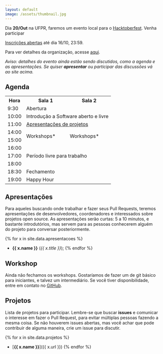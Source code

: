 ```yaml
---
layout: default
image: /assets/thumbnail.jpg
---
```


<p class="anuncio">
Dia <strong>20/Out</strong> na UFPR, faremos um evento local para o
<a href="https://hacktoberfest.digitalocean.com/"> Hacktoberfest</a>.
Venha participar<br>

<a href="https://goo.gl/forms/J62F29jMm5Gpl85m2">Inscrições abertas</a>
até dia 16/10, 23:59.
</p>

Para ver detalhes da organização, acesse
[aqui](https://github.com/hacktoberfestcwb/2018/).

*Aviso: detalhes do evento ainda estão sendo discutidos, como a agenda e as
apresentações. Se quiser **apresentar** ou participar das discussões vá ao site acima.*

## Agenda

<table>
  <tr class="bg-emph">
    <th class="text-right">Hora</th>
    <th class="text-center">Sala 1</th>
    <th class="text-center">Sala 2</th>
  </tr>
  <tr>
    <td class="text-right">9:30</td>
    <td colspan="2">Abertura</td>
  </tr>
  <tr>
    <td class="text-right">10:00</td>
    <td colspan="2">Introdução a Software aberto e livre</td>
  </tr>
  <tr>
    <td class="text-right">11:00</td>
    <td colspan="2">
      <a href="#apre">Apresentações de projetos</a>
    </td>
  </tr>
  <tr>
    <td class="text-right">14:00</td>
    <td rowspan="2">Workshops*</td>
    <td rowspan="2">Workshops*</td>
  </tr>
  <tr>
    <td class="text-right">15:00</td>
  </tr>
  <tr>
    <td class="text-right">16:00</td>
    <td colspan="2" rowspan="3">Período livre para trabalho</td>
  </tr>
  <tr>
    <td class="text-right">17:00</td>
  </tr>
  <tr>
    <td class="text-right">18:00</td>
  </tr>
  <tr>
    <td class="text-right">18:30</td>
    <td colspan="2">Fechamento</td>
  </tr>
  <tr>
    <td class="text-right">19:00</td>
    <td class="bg-emph" colspan="2">Happy Hour</td>
  </tr>
</table>

<h2 id="apre">Apresentações</h2>

Para aqueles buscando onde trabalhar e fazer seus Pull Requests, teremos apresentações
de desenvolvedores, coordenadores e interessados sobre projetos open source.
As apresentações serão curtas: 5 a 10 minutos, e bastante introdutórios, mas servem para
as pessoas conhecerem alguém do projeto para conversar posteriormente.

{% for x in site.data.apresentacoes %}
- **{{ x.name }}** (*{{ x.title }}*);
{% endfor %}

## Workshop

Ainda não fechamos os workshops. Gostaríamos de fazer um de git básico para iniciantes,
e talvez um intermediário. Se você tiver disponibilidade, entre em contato no
[GitHub](https://github.com/hacktoberfestcwb/2018/).

## Projetos

Lista de projetos para participar. Lembre-se que buscar **issues** e comunicar o
interesse em fazer o Pull Request, para evitar múltiplas pessoas fazendo a mesma coisa.
Se não houverem issues abertas, mas você achar que pode contribuir de alguma maneira,
crie um issue para discutir.

{% for x in site.data.projetos %}
- [**{{ x.name }}**]({{ x.url }})
{% endfor %}
